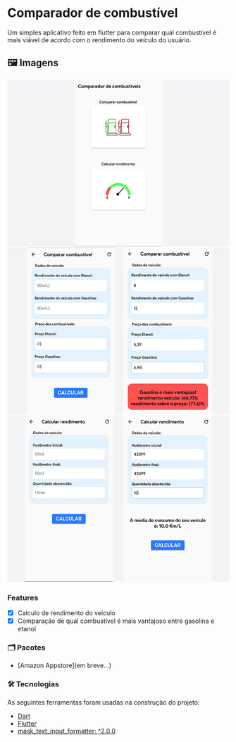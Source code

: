 # Comparador de combustível

Um simples aplicativo feito em flutter para comparar qual combustível é mais viável
de acordo com o rendimento do veículo do usuário.

## 🖼️ Imagens

 <div>
    <img alt="print1" title="#Print 1" src="./images/print1.png" />
    <img alt="print2" title="#Print 2" src="./images/print2.png" />
    <img alt="print3" title="#Print 3" src="./images/print3.png" />
 </div>

### Features

- [x] Calculo de rendimento do veículo
- [x] Comparação de qual combustível é mais vantajoso entre gasolina e etanol

### 🗂 Pacotes
- [Amazon Appstore](em breve...)

### 🛠 Tecnologias

As seguintes ferramentas foram usadas na construção do projeto:

- [Dart](https://dart.dev/)
- [Flutter](https://flutter.dev/)
- [mask_text_input_formatter: ^2.0.0](https://pub.dev/packages/mask_text_input_formatter)